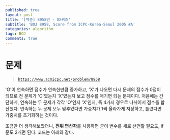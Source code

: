 ```yaml
---
published: true
layout: post
title: '[백준] 8958번 - OX퀴즈'
subtitle: 'BOJ 8958, Score from ICPC-Korea-Seoul 2005 #A'
categories: algorithm
tags: BOJ
comments: true
---
```

# 문제
> [`https://www.acmicpc.net/problem/8958`](https://www.acmicpc.net/problem/8958)

'O'이 연속하면 점수가 연속한만큼 증가하고, 'X'가 나오면 다시 문제의 점수가 0점이 되므로 전 문제가 'O'였는지 'X'였는지 보고 점수를 매기면 되는 문제이다. 
처음에는 간단하게, 연속하는 두 문제가 각각 'O'인지 'X'인지, 즉 4가지 경우로 나뉘어서 점수를 합산했다. 연속하는 두 문제 모두 맞추었다면 가중치가 1씩 올라가게 저장하고, 틀렸다면 가중치를 초기화하는 것이다.   
<script src="https://gist.github.com/sundongkim-dev/37071a00f6db32c625cd01ecd00b3832.js"></script>

조금만 더 생각해보았더니, **전위 연산자**를 사용하면 굳이 변수를 새로 선언할 필요도, if문도 2개면 된다. 코드는 아래와 같다.  
<script src="https://gist.github.com/sundongkim-dev/f9c445d9d21bd41fa5e3d21263cd97fe.js"></script>
